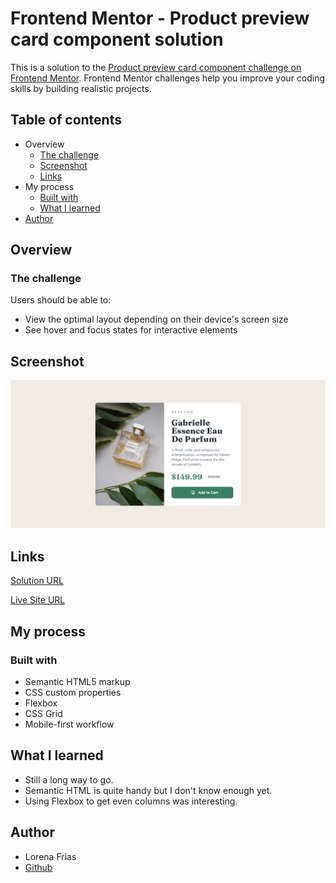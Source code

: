 # Frontend Mentor - Product preview card component solution

This is a solution to the [Product preview card component challenge on Frontend Mentor](https://www.frontendmentor.io/challenges/product-preview-card-component-GO7UmttRfa). Frontend Mentor challenges help you improve your coding skills by building realistic projects.

## Table of contents
* Overview
    * [The challenge](#the-challenge)
    * [Screenshot](#screenshot)
    * [Links](#links)
* My process
    * [Built with](#built-with)
    * [What I learned](#what-i-learned)
* [Author](#author)



## Overview
### The challenge
Users should be able to:

* View the optimal layout depending on their device's screen size
* See hover and focus states for interactive elements
## Screenshot

![screenshot Frontend Mentor - Product Card](./images/screenshot.png)


## Links
[Solution URL](https://github.com/LorenaFrias/product-card)

[Live Site URL](https://silver-starship-383484.netlify.app)

## My process
### Built with
* Semantic HTML5 markup
* CSS custom properties
* Flexbox
* CSS Grid
* Mobile-first workflow

## What I learned
* Still a long way to go.
* Semantic HTML is quite handy but I don't know enough yet.
* Using Flexbox to get even columns was interesting.


## Author
* Lorena Frias
* [Github](https://github.com/LorenaFrias/product-card)
